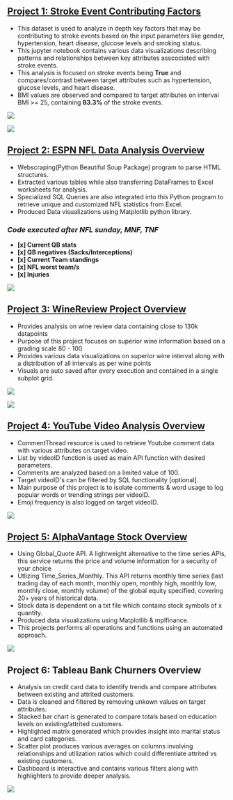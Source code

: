 ## [Project 1: Stroke Event Contributing Factors](https://github.com/Adan-Macias/Stroke_Project/blob/main/Stroke_Analysis.ipynb)
- This dataset is used to analyze in depth key factors that may be contributing to stroke events based on the input parameters like gender, hypertension, heart disease, glucose levels and smoking status.
- This jupyter notebook contains various data visualizations describing patterns and relationships between key attributes asscociated with stroke events.
- This analysis is focused on stroke events being **True** and compares/contrast between target attributes such as hypertension, glucose levels, and heart disease.
- BMI values are observed and compared to target attributes on interval BMI >= 25, containing **83.3%** of the stroke events.

![](https://raw.githubusercontent.com/Adan-Macias/Adan_Portfolio/main/Images/hyper_hd.PNG)


![](https://raw.githubusercontent.com/Adan-Macias/Adan_Portfolio/main/Images/glucose_bmi.PNG)


## [Project 2: ESPN NFL Data Analysis Overview](https://github.com/Adan-Macias/espn_nfl_stats)
- Webscraping(Python Beautiful Soup Package) program to parse HTML structures.
- Extracted various tables while also transferring DataFrames to Excel worksheets for analysis. 
- Specialized SQL Queries are also integrated into this Python program to retrieve unique and customized NFL statistics from Excel.
- Produced Data visualizations using Matplotlib python library.

### *Code executed after NFL sunday, MNF, TNF*

  - **[x] Current QB stats**
  - **[x] QB negatives (Sacks/Interceptions)**
  - **[x] Current Team standings**
  - **[x] NFL worst team/s**
  - **[x] Injuries**
 
![](https://raw.githubusercontent.com/Adan-Macias/espn_nfl_stats/main/Data_Visuals/TD_SACK.png)

## [Project 3: WineReview Project Overview](https://github.com/Adan-Macias/WineReview_Project)
- Provides analysis on wine review data containing close to 130k datapoints
- Purpose of this project focuses on superior wine information based on a grading scale 80 - 100
- Provides various data visualizations on superior wine interval along with a distribution of all intervals as per wine points
- Visuals are auto saved after every execution and contained in a single subplot grid.

![](https://raw.githubusercontent.com/Adan-Macias/WineReview_Project/master/Data_Visuals/wine_quality.png)

![](https://raw.githubusercontent.com/Adan-Macias/WineReview_Project/master/Data_Visuals/top25_variations.png)


## [Project 4: YouTube Video Analysis Overview](https://github.com/Adan-Macias/Youtube_Project)
- CommentThread resource is used to retrieve Youtube comment data with various attributes on target video.
- List by videoID function is used as main API function with desired parameters.
- Comments are analyzed based on a limited value of 100.
- Target videoID's can be filtered by SQL functionality [optional].
- Main purpose of this project is to isolate comments & word usage to log popular words or trending strings per videoID.
- Emoji frequency is also logged on target videoID.

![](https://raw.githubusercontent.com/Adan-Macias/Adan_Portfolio/main/Images/popularity_100.png)

## [Project 5: AlphaVantage Stock Overview](https://github.com/Adan-Macias/Stock_Project)
- Using Global_Quote API. A lightweight alternative to the time series APIs, this service returns the price and volume information for a security of your choice
- Utlizing Time_Series_Monthly. This API returns monthly time series (last trading day of each month, monthly open, monthly high, monthly low, monthly close, monthly volume) of the global equity specified, covering 20+ years of historical data. 
- Stock data is dependent on a txt file which contains stock symbols of x quantity.
- Produced data visualizations using Matplotlib & mplfinance.
- This projects performs all operations and functions using an automated approach.

![](https://raw.githubusercontent.com/Adan-Macias/Adan_Portfolio/main/Images/MSFT.png)

## Project 6: Tableau Bank Churners Overview
- Analysis on credit card data to identify trends and compare attributes between existing and attrited customers.
- Data is cleaned and filtered by removing unkown values on target attributes.
- Stacked bar chart is generated to compare totals based on education levels on existing/attrited customers.
- Highlighted matrix generated which provides insight into marital status and card categories.
- Scatter plot produces various averages on columns involving relationships and utilization ratios which could differentiate attrited vs existing customers.
- Dashboard is interactive and contains various filters along with highlighters to provide deeper analysis.

![](https://raw.githubusercontent.com/Adan-Macias/Adan_Portfolio/main/Images/Dashboard-1.PNG)

